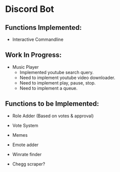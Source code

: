# Discord Bot

## Functions Implemented:

- Interactive Commandline

## Work In Progress:

- Music Player
  - Implemented youtube search query.
  - Need to implement youtube video downloader.
  - Need to implement play, pause, stop.
  - Need to implement a queue.

## Functions to be Implemented:

- Role Adder (Based on votes & approval)

- Vote System

- Memes

- Emote adder

- Winrate finder

- Chegg scraper?
